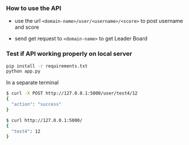 ### How to use the API
* use the url ```<domain-name>/user/<username>/<score>``` to post username and score

* send get request to ```<domain-name>``` to get Leader Board

### Test if API working properly on local server
``` bash
pip install -r requirements.txt
python app.py
```
In a separate terminal
```bash
$ curl -X POST http://127.0.0.1:5000/user/test4/12
{
  "action": "success"
}

$ curl http://127.0.0.1:5000/
{
  "test4": 12
}
```
